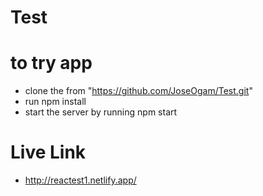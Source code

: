 # Test

# to try app

- clone the from "https://github.com/JoseOgam/Test.git"
- run npm install
- start the server by running npm start

# Live Link

- http://reactest1.netlify.app/
